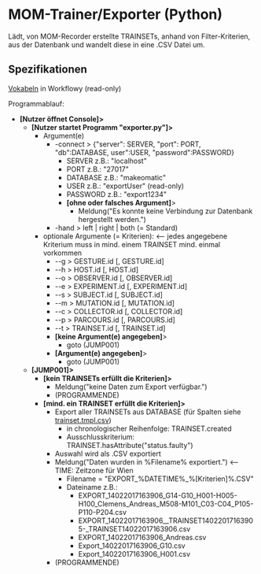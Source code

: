 # MOM-Trainer/Exporter (Python)

Lädt, von MOM-Recorder erstellte TRAINSETs, anhand von Filter-Kriterien, aus der Datenbank und wandelt diese in eine .CSV Datei um.  

## Spezifikationen
[Vokabeln](https://workflowy.com/s/qrLIZmQBRp) in Workflowy (read-only)

Programmablauf:
- **[Nutzer öffnet Console]>**
  - **[Nutzer startet Programm "exporter.py"]>**
    - Argument(e)
      + -connect > {"server": SERVER, "port": PORT, "db":DATABASE, user":USER, "password":PASSWORD}
        - SERVER z.B.: "localhost"
        - PORT z.B.: "27017"
        - DATABASE z.B.: "makeomatic"
        - USER z.B.: "exportUser" (read-only)
        - PASSWORD z.B.: "export1234"
        - **[ohne oder falsches Argument]**>
          - Meldung("Es konnte keine Verbindung zur Datenbank hergestellt werden.")
      + -hand > left | right | both (= Standard)
    - optionale Argumente (= Kriterien): <-- jedes angegebene Kriterium muss in mind. einem TRAINSET mind. einmal vorkommen
      + --g > GESTURE.id [, GESTURE.id]
      + --h > HOST.id [, HOST.id]
      + --o > OBSERVER.id [, OBSERVER.id]
      + --e > EXPERIMENT.id [, EXPERIMENT.id]
      + --s > SUBJECT.id [, SUBJECT.id]
      + --m > MUTATION.id [, MUTATION.id]
      + --c > COLLECTOR.id [, COLLECTOR.id]
      + --p > PARCOURS.id [, PARCOURS.id]
      + --t > TRAINSET.id [, TRAINSET.id]
      - **[keine Argument(e) angegeben]**>
        - goto (JUMP001)
      - **[Argument(e) angegeben]**>
        - goto (JUMP001)
  - **[JUMP001]>**
    - **[kein TRAINSETs erfüllt die Kriterien]>**
      - Meldung("keine Daten zum Export verfügbar.")
      - (PROGRAMMENDE)
    - **[mind. ein TRAINSET erfüllt die Kriterien]>**
      - Export aller TRAINSETs aus DATABASE (für Spalten siehe [trainset.tmpl.csv](/Templates/trainset.tmpl.csv))
        - in chronologischer Reihenfolge: TRAINSET.created
        - Ausschlusskriterium: TRAINSET.hasAttribute("status.faulty")
      - Auswahl wird als .CSV exportiert
      - Meldung("Daten wurden in %Filename% exportiert.") <-- TIME: Zeitzone für Wien
        - Filename = "EXPORT_%DATETIME%_%[Kriterien]%.CSV"
        - Dateiname z.B.:
          - EXPORT_14022017163906_G14-G10_H001-H005-H100_Clemens_Andreas_M508-M101_C03-C04_P105-P110-P204.csv
          - EXPORT_14022017163906__TRAINSET14022017163905-_TRAINSET14022017163906.csv
          - EXPORT_14022017163906_Andreas.csv
          - Export_14022017163906_G10.csv
          - Export_14022017163906_H001.csv
      - (PROGRAMMENDE)

